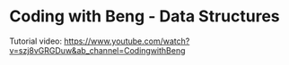 # Coding with Beng - Data Structures

Tutorial video: https://www.youtube.com/watch?v=szj8vGRGDuw&ab_channel=CodingwithBeng
